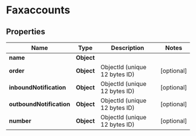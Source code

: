 

# Faxaccounts


## Properties

| Name | Type | Description | Notes |
|------------ | ------------- | ------------- | -------------|
|**name** | **Object** |  |  |
|**order** | **Object** | ObjectId (unique 12 bytes ID) |  [optional] |
|**inboundNotification** | **Object** | ObjectId (unique 12 bytes ID) |  [optional] |
|**outboundNotification** | **Object** | ObjectId (unique 12 bytes ID) |  [optional] |
|**number** | **Object** | ObjectId (unique 12 bytes ID) |  [optional] |



